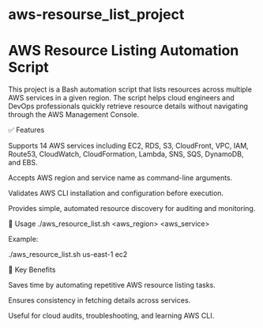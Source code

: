 # aws-resourse_list_project


# AWS Resource Listing Automation Script

This project is a Bash automation script that lists resources across multiple AWS services in a given region. The script helps cloud engineers and DevOps professionals quickly retrieve resource details without navigating through the AWS Management Console.

✅ Features

Supports 14 AWS services including EC2, RDS, S3, CloudFront, VPC, IAM, Route53, CloudWatch, CloudFormation, Lambda, SNS, SQS, DynamoDB, and EBS.

Accepts AWS region and service name as command-line arguments.

Validates AWS CLI installation and configuration before execution.

Provides simple, automated resource discovery for auditing and monitoring.

🚀 Usage
./aws_resource_list.sh <aws_region> <aws_service>


Example:

./aws_resource_list.sh us-east-1 ec2

📌 Key Benefits

Saves time by automating repetitive AWS resource listing tasks.

Ensures consistency in fetching details across services.

Useful for cloud audits, troubleshooting, and learning AWS CLI.
